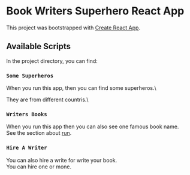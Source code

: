 # Book Writers Superhero React App

This project was bootstrapped with [Create React App](https://hire-writers-sumon.netlify.app/).

## Available Scripts

In the project directory, you can find:

### `Some Superheros`

When you run this app, then you can find some superheros.\

They are from different countris.\

### `Writers Books`

When you run this app then you can also see one famous book name.\
See the section about [run](https://hire-writers-sumon.netlify.app/).

### `Hire A Writer`

You can also hire a write for write your book.\
You can hire one or mone.
